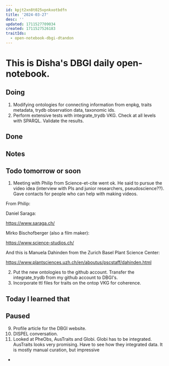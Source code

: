 ```yaml
---
id: kpjt2xn8t025vpnkxotbdfn
title: '2024-03-27'
desc: ''
updated: 1711527709034
created: 1711527526183
traitIds:
  - open-notebook-dbgi-dtandon
---
```

# This is Disha's DBGI daily open-notebook.

## Doing 
1. Modifying ontologies for connecting information from enpkg, traits metadata, trydb observation data, taxonomic ids.
2. Perform extensive tests with integrate_trydb VKG. Check at all levels with SPARQL. Validate the results.


## Done  

## Notes

## Todo tomorrow or soon

1. Meeting with Philip from Science-et-cite went ok. He said to pursue the video idea (interview with PIs and junior researchers, pseudoscience??). Gave contacts for people who can help with making videos. 

From Philip:

Daniel Saraga:

https://www.saraga.ch/

Mirko Bischofberger (also a film maker):

https://www.science-studios.ch/

And this is Manuela Dahinden from the Zurich Basel Plant Science Center:

https://www.plantsciences.uzh.ch/en/aboutus/pscstaff/dahinden.html

2. Put the new ontologies to the github account. Transfer the integrate_trydb from my github account to DBGI's.
3. Incorporate ttl files for traits on the ontop VKG for coherence.

## Today I learned that


## Paused

9. Profile article for the DBGI website. 
10. DISPEL conversation.
11. Looked at PheObs, AusTraits and Globi. Globi has to be integrated. AusTraits looks very promising. Have to see how they integrated data. It is mostly manual curation, but impressive
- 